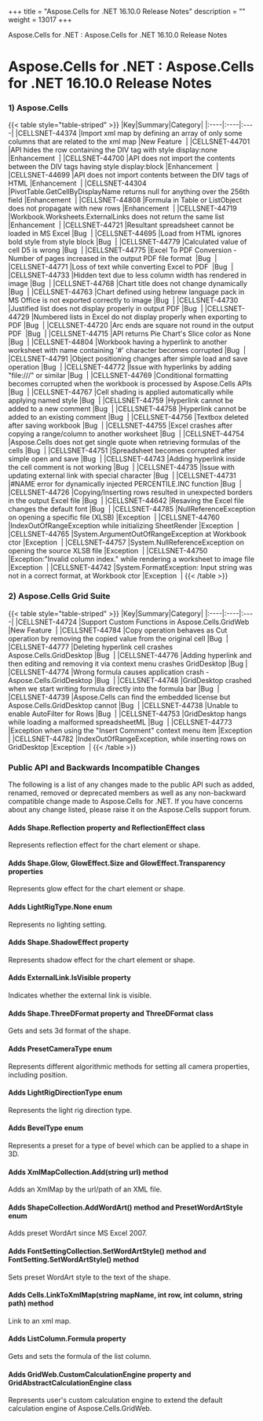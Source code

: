 +++
title = "Aspose.Cells for .NET 16.10.0 Release Notes" 
description = "" 
weight = 13017 
+++

Aspose.Cells for .NET : Aspose.Cells for .NET 16.10.0 Release Notes  

# Aspose.Cells for .NET : Aspose.Cells for .NET 16.10.0 Release Notes


### 1) Aspose.Cells

{{< table style="table-striped" >}}
|Key|Summary|Category|
|:----|:----|:----|
|CELLSNET-44374  |Import xml map by defining an array of only some columns that are related to the xml map  |New Feature   |
|CELLSNET-44701  |API hides the row containing the DIV tag with style display:none  |Enhancement   |
|CELLSNET-44700  |API does not import the contents between the DIV tags having style display:block  |Enhancement   |
|CELLSNET-44699  |API does not import contents between the DIV tags of HTML  |Enhancement   |
|CELLSNET-44304  |PivotTable.GetCellByDisplayName returns null for anything over the 256th field  |Enhancement   |
|CELLSNET-44808  |Formula in Table or ListObject does not propagate with new rows  |Enhancement   |
|CELLSNET-44719  |Workbook.Worksheets.ExternalLinks does not return the same list  |Enhancement   |
|CELLSNET-44721  |Resultant spreadsheet cannot be loaded in MS Excel  |Bug   |
|CELLSNET-44695  |Load from HTML ignores bold style from style block  |Bug   |
|CELLSNET-44779  |Calculated value of cell D5 is wrong  |Bug   |
|CELLSNET-44775  |Excel To PDF Conversion - Number of pages increased in the output PDF file format   |Bug   |
|CELLSNET-44771  |Loss of text while converting Excel to PDF   |Bug   |
|CELLSNET-44733  |Hidden text due to less column width has rendered in image  |Bug   |
|CELLSNET-44768  |Chart title does not change dynamically  |Bug   |
|CELLSNET-44763  |Chart defined using hebrew language pack in MS Office is not exported correctly to image  |Bug   |
|CELLSNET-44730  |Justified list does not display properly in output PDF  |Bug   |
|CELLSNET-44729  |Numbered lists in Excel do not display properly when exporting to PDF  |Bug   |
|CELLSNET-44720  |Arc ends are square not round in the output PDF   |Bug   |
|CELLSNET-44715  |API returns Pie Chart's Slice color as None  |Bug   |
|CELLSNET-44804  |Workbook having a hyperlink to another worksheet with name containing '#' character becomes corrupted  |Bug   |
|CELLSNET-44791  |Object positioning changes after simple load and save operation  |Bug   |
|CELLSNET-44772  |Issue with hyperlinks by adding "file:///" or similar  |Bug   |
|CELLSNET-44769  |Conditional formatting becomes corrupted when the workbook is processed by Aspose.Cells APIs  |Bug   |
|CELLSNET-44767  |Cell shading is applied automatically while applying named style  |Bug   |
|CELLSNET-44759  |Hyperlink cannot be added to a new comment  |Bug   |
|CELLSNET-44758  |Hyperlink cannot be added to an existing comment  |Bug   |
|CELLSNET-44756  |Textbox deleted after saving workbook  |Bug   |
|CELLSNET-44755  |Excel crashes after copying a range/column to another worksheet  |Bug   |
|CELLSNET-44754  |Aspose.Cells does not get single quote when retrieving formulas of the cells  |Bug   |
|CELLSNET-44751  |Spreadsheet becomes corrupted after simple open and save  |Bug   |
|CELLSNET-44743  |Adding hyperlink inside the cell comment is not working  |Bug   |
|CELLSNET-44735  |Issue with updating external link with special character  |Bug   |
|CELLSNET-44731  |#NAME error for dynamically injected PERCENTILE.INC function  |Bug   |
|CELLSNET-44726  |Copying/Inserting rows resulted in unexpected borders in the output Excel file  |Bug   |
|CELLSNET-44642  |Resaving the Excel file changes the default font  |Bug   |
|CELLSNET-44785  |NullReferenceException on opening a specific file (XLSB)  |Exception   |
|CELLSNET-44760  |IndexOutOfRangeException while initializing SheetRender  |Exception   |
|CELLSNET-44765  |System.ArgumentOutOfRangeException at Workbook ctor  |Exception   |
|CELLSNET-44757  |System.NullReferenceException on opening the source XLSB file  |Exception   |
|CELLSNET-44750  |Exception:"Invalid column index." while rendering a worksheet to image file  |Exception   |
|CELLSNET-44742  |System.FormatException: Input string was not in a correct format, at Workbook ctor  |Exception   |
{{< /table >}}

### 2) Aspose.Cells Grid Suite

{{< table style="table-striped" >}}
|Key|Summary|Category|
|:----|:----|:----|
|CELLSNET-44724  |Support Custom Functions in Aspose.Cells.GridWeb  |New Feature   |
|CELLSNET-44784  |Copy operation behaves as Cut operation by removing the copied value from the original cell  |Bug   |
|CELLSNET-44777  |Deleting hyperlink cell crashes Aspose.Cells.GridDesktop  |Bug   |
|CELLSNET-44776  |Adding hyperlink and then editing and removing it via context menu crashes GridDesktop  |Bug  |
|CELLSNET-44774  |Wrong formula causes application crash - Aspose.Cells.GridDesktop  |Bug   |
|CELLSNET-44748  |GridDesktop crashed when we start writing formula directly into the formula bar  |Bug   |
|CELLSNET-44739  |Aspose.Cells can find the embedded license but Aspose.Cells.GridDesktop cannot  |Bug   |
|CELLSNET-44738  |Unable to enable AutoFilter for Rows  |Bug   |
|CELLSNET-44753  |GridDesktop hangs while loading a malformed spreadsheetML  |Bug   |
|CELLSNET-44773  |Exception when using the "Insert Comment" context menu item  |Exception   |
|CELLSNET-44782  |IndexOutOfRangeException, while inserting rows on GridDesktop  |Exception   |
{{< /table >}}

### Public API and Backwards Incompatible Changes

The following is a list of any changes made to the public API such as added, renamed, removed or deprecated members as well as any non-backward compatible change made to Aspose.Cells for .NET. If you have concerns about any change listed, please raise it on the Aspose.Cells support forum.

#### Adds Shape.Reflection property and ReflectionEffect class

Represents reflection effect for the chart element or shape.

#### Adds Shape.Glow, GlowEffect.Size and GlowEffect.Transparency properties

Represents glow effect for the chart element or shape.

#### Adds LightRigType.None enum

Represents no lighting setting.

#### Adds Shape.ShadowEffect property

Represents shadow effect for the chart element or shape.

#### Adds ExternalLink.IsVisible property

Indicates whether the external link is visible.

#### Adds Shape.ThreeDFormat property and ThreeDFormat class

Gets and sets 3d format of the shape.

#### Adds PresetCameraType enum

Represents different algorithmic methods for setting all camera properties, including position.

#### Adds LightRigDirectionType enum

Represents the light rig direction type.

#### Adds BevelType enum

Represents a preset for a type of bevel which can be applied to a shape in 3D.

#### Adds XmlMapCollection.Add(string url) method

Adds an XmlMap by the url/path of an XML file.

#### Adds ShapeCollection.AddWordArt() method and PresetWordArtStyle enum

Adds preset WordArt since MS Excel 2007.

#### Adds FontSettingCollection.SetWordArtStyle() method and FontSetting.SetWordArtStyle() method

Sets preset WordArt style to the text of the shape.

#### Adds Cells.LinkToXmlMap(string mapName, int row, int column, string path) method

Link to an xml map.

#### Adds ListColumn.Formula property

Gets and sets the formula of the list column.

#### Adds GridWeb.CustomCalculationEngine property and GridAbstractCalculationEngine class

Represents user's custom calculation engine to extend the default calculation engine of Aspose.Cells.GridWeb.

